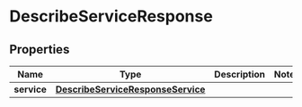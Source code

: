 

# DescribeServiceResponse


## Properties

| Name | Type | Description | Notes |
|------------ | ------------- | ------------- | -------------|
|**service** | [**DescribeServiceResponseService**](DescribeServiceResponseService.md) |  |  |




